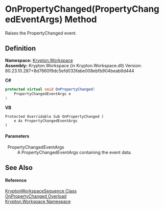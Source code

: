 # OnPropertyChanged(PropertyChangedEventArgs) Method


Raises the PropertyChanged event.



## Definition
**Namespace:** <a href="0dbf488f-9676-a1e5-a949-1b4bcea03d52.md">Krypton.Workspace</a>  
**Assembly:** Krypton.Workspace (in Krypton.Workspace.dll) Version: 80.23.10.287+8d7660f9dc5efd033fabe008ebfb904beab6d444

**C#**
``` C#
protected virtual void OnPropertyChanged(
	PropertyChangedEventArgs e
)
```
**VB**
``` VB
Protected Overridable Sub OnPropertyChanged ( 
	e As PropertyChangedEventArgs
)
```



#### Parameters
<dl><dt>  PropertyChangedEventArgs</dt><dd>A PropertyChangedEventArgs containing the event data.</dd></dl>

## See Also


#### Reference
<a href="90e480eb-d307-0af5-d5f9-c0a4dc985388.md">KryptonWorkspaceSequence Class</a>  
<a href="1ea3b7f8-00a0-12d2-8d18-9df9b2f2cd26.md">OnPropertyChanged Overload</a>  
<a href="0dbf488f-9676-a1e5-a949-1b4bcea03d52.md">Krypton.Workspace Namespace</a>  
